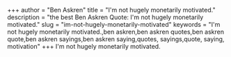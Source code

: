 +++
author = "Ben Askren"
title = "I'm not hugely monetarily motivated."
description = "the best Ben Askren Quote: I'm not hugely monetarily motivated."
slug = "im-not-hugely-monetarily-motivated"
keywords = "I'm not hugely monetarily motivated.,ben askren,ben askren quotes,ben askren quote,ben askren sayings,ben askren saying,quotes, sayings,quote, saying, motivation"
+++
I'm not hugely monetarily motivated.
